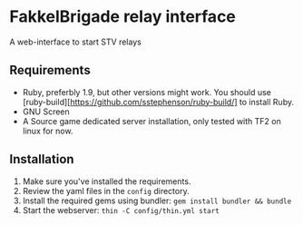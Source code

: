 # FakkelBrigade relay interface

A web-interface to start STV relays

## Requirements

* Ruby, preferbly 1.9, but other versions might work. You should use [ruby-build][https://github.com/sstephenson/ruby-build/] to install Ruby.
* GNU Screen
* A Source game dedicated server installation, only tested with TF2 on linux for now. 

## Installation
1. Make sure you've installed the requirements.
2. Review the yaml files in the `config` directory.
3. Install the required gems using bundler: `gem install bundler && bundle`
4. Start the webserver: `thin -C config/thin.yml start`
